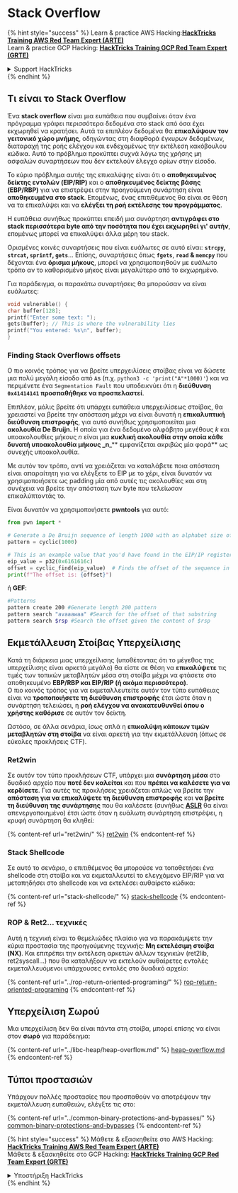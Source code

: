 # Stack Overflow

{% hint style="success" %}
Learn & practice AWS Hacking:<img src="/.gitbook/assets/arte.png" alt="" data-size="line">[**HackTricks Training AWS Red Team Expert (ARTE)**](https://training.hacktricks.xyz/courses/arte)<img src="/.gitbook/assets/arte.png" alt="" data-size="line">\
Learn & practice GCP Hacking: <img src="/.gitbook/assets/grte.png" alt="" data-size="line">[**HackTricks Training GCP Red Team Expert (GRTE)**<img src="/.gitbook/assets/grte.png" alt="" data-size="line">](https://training.hacktricks.xyz/courses/grte)

<details>

<summary>Support HackTricks</summary>

* Check the [**subscription plans**](https://github.com/sponsors/carlospolop)!
* **Join the** 💬 [**Discord group**](https://discord.gg/hRep4RUj7f) or the [**telegram group**](https://t.me/peass) or **follow** us on **Twitter** 🐦 [**@hacktricks\_live**](https://twitter.com/hacktricks\_live)**.**
* **Share hacking tricks by submitting PRs to the** [**HackTricks**](https://github.com/carlospolop/hacktricks) and [**HackTricks Cloud**](https://github.com/carlospolop/hacktricks-cloud) github repos.

</details>
{% endhint %}

## Τι είναι το Stack Overflow

Ένα **stack overflow** είναι μια ευπάθεια που συμβαίνει όταν ένα πρόγραμμα γράφει περισσότερα δεδομένα στο stack από όσα έχει εκχωρηθεί να κρατήσει. Αυτά τα επιπλέον δεδομένα θα **επικαλύψουν τον γειτονικό χώρο μνήμης**, οδηγώντας στη διαφθορά έγκυρων δεδομένων, διαταραχή της ροής ελέγχου και ενδεχομένως την εκτέλεση κακόβουλου κώδικα. Αυτό το πρόβλημα προκύπτει συχνά λόγω της χρήσης μη ασφαλών συναρτήσεων που δεν εκτελούν έλεγχο ορίων στην είσοδο.

Το κύριο πρόβλημα αυτής της επικαλύψης είναι ότι ο **αποθηκευμένος δείκτης εντολών (EIP/RIP)** και ο **αποθηκευμένος δείκτης βάσης (EBP/RBP)** για να επιστρέψει στην προηγούμενη συνάρτηση είναι **αποθηκευμένα στο stack**. Επομένως, ένας επιτιθέμενος θα είναι σε θέση να τα επικαλύψει και να **ελέγξει τη ροή εκτέλεσης του προγράμματος**.

Η ευπάθεια συνήθως προκύπτει επειδή μια συνάρτηση **αντιγράφει στο stack περισσότερα byte από την ποσότητα που έχει εκχωρηθεί γι' αυτήν**, επομένως μπορεί να επικαλύψει άλλα μέρη του stack.

Ορισμένες κοινές συναρτήσεις που είναι ευάλωτες σε αυτό είναι: **`strcpy`, `strcat`, `sprintf`, `gets`**... Επίσης, συναρτήσεις όπως **`fgets`**, **`read` & `memcpy`** που δέχονται ένα **όρισμα μήκους**, μπορεί να χρησιμοποιηθούν με ευάλωτο τρόπο αν το καθορισμένο μήκος είναι μεγαλύτερο από το εκχωρημένο.

Για παράδειγμα, οι παρακάτω συναρτήσεις θα μπορούσαν να είναι ευάλωτες:
```c
void vulnerable() {
char buffer[128];
printf("Enter some text: ");
gets(buffer); // This is where the vulnerability lies
printf("You entered: %s\n", buffer);
}
```
### Finding Stack Overflows offsets

Ο πιο κοινός τρόπος για να βρείτε υπερχειλίσεις στοίβας είναι να δώσετε μια πολύ μεγάλη είσοδο από `A`s (π.χ. `python3 -c 'print("A"*1000)'`) και να περιμένετε ένα `Segmentation Fault` που υποδεικνύει ότι η **διεύθυνση `0x41414141` προσπαθήθηκε να προσπελαστεί**.

Επιπλέον, μόλις βρείτε ότι υπάρχει ευπάθεια υπερχειλίσεως στοίβας, θα χρειαστεί να βρείτε την απόσταση μέχρι να είναι δυνατή η **επικαλυπτική διεύθυνση επιστροφής**, για αυτό συνήθως χρησιμοποιείται μια **ακολουθία De Bruijn.** Η οποία για ένα δεδομένο αλφάβητο μεγέθους _k_ και υποακολουθίες μήκους _n_ είναι μια **κυκλική ακολουθία στην οποία κάθε δυνατή υποακολουθία μήκους \_n**\_\*\* εμφανίζεται ακριβώς μία φορά\*\* ως συνεχής υποακολουθία.

Με αυτόν τον τρόπο, αντί να χρειάζεται να καταλάβετε ποια απόσταση είναι απαραίτητη για να ελέγξετε το EIP με το χέρι, είναι δυνατόν να χρησιμοποιήσετε ως padding μία από αυτές τις ακολουθίες και στη συνέχεια να βρείτε την απόσταση των byte που τελείωσαν επικαλύπτοντάς το.

Είναι δυνατόν να χρησιμοποιήσετε **pwntools** για αυτό:
```python
from pwn import *

# Generate a De Bruijn sequence of length 1000 with an alphabet size of 256 (byte values)
pattern = cyclic(1000)

# This is an example value that you'd have found in the EIP/IP register upon crash
eip_value = p32(0x6161616c)
offset = cyclic_find(eip_value)  # Finds the offset of the sequence in the De Bruijn pattern
print(f"The offset is: {offset}")
```
ή **GEF**:
```bash
#Patterns
pattern create 200 #Generate length 200 pattern
pattern search "avaaawaa" #Search for the offset of that substring
pattern search $rsp #Search the offset given the content of $rsp
```
## Εκμετάλλευση Στοίβας Υπερχείλισης

Κατά τη διάρκεια μιας υπερχείλισης (υποθέτοντας ότι το μέγεθος της υπερχείλισης είναι αρκετά μεγάλο) θα είστε σε θέση να **επικαλύψετε** τις τιμές των τοπικών μεταβλητών μέσα στη στοίβα μέχρι να φτάσετε στο αποθηκευμένο **EBP/RBP και EIP/RIP (ή ακόμα περισσότερα)**.\
Ο πιο κοινός τρόπος για να εκμεταλλευτείτε αυτόν τον τύπο ευπάθειας είναι να **τροποποιήσετε τη διεύθυνση επιστροφής** έτσι ώστε όταν η συνάρτηση τελειώσει, η **ροή ελέγχου να ανακατευθυνθεί όπου ο χρήστης καθόρισε** σε αυτόν τον δείκτη.

Ωστόσο, σε άλλα σενάρια, ίσως απλά η **επικαλύψη κάποιων τιμών μεταβλητών στη στοίβα** να είναι αρκετή για την εκμετάλλευση (όπως σε εύκολες προκλήσεις CTF).

### Ret2win

Σε αυτόν τον τύπο προκλήσεων CTF, υπάρχει μια **συνάρτηση** **μέσα** στο δυαδικό αρχείο που **ποτέ δεν καλείται** και που **πρέπει να καλέσετε για να κερδίσετε**. Για αυτές τις προκλήσεις χρειάζεται απλώς να βρείτε την **απόσταση για να επικαλύψετε τη διεύθυνση επιστροφής** και **να βρείτε τη διεύθυνση της συνάρτησης** που θα καλέσετε (συνήθως [**ASLR**](../common-binary-protections-and-bypasses/aslr/) θα είναι απενεργοποιημένο) έτσι ώστε όταν η ευάλωτη συνάρτηση επιστρέψει, η κρυφή συνάρτηση θα κληθεί:

{% content-ref url="ret2win/" %}
[ret2win](ret2win/)
{% endcontent-ref %}

### Stack Shellcode

Σε αυτό το σενάριο, ο επιτιθέμενος θα μπορούσε να τοποθετήσει ένα shellcode στη στοίβα και να εκμεταλλευτεί το ελεγχόμενο EIP/RIP για να μεταπηδήσει στο shellcode και να εκτελέσει αυθαίρετο κώδικα:

{% content-ref url="stack-shellcode/" %}
[stack-shellcode](stack-shellcode/)
{% endcontent-ref %}

### ROP & Ret2... τεχνικές

Αυτή η τεχνική είναι το θεμελιώδες πλαίσιο για να παρακάμψετε την κύρια προστασία της προηγούμενης τεχνικής: **Μη εκτελέσιμη στοίβα (NX)**. Και επιτρέπει την εκτέλεση αρκετών άλλων τεχνικών (ret2lib, ret2syscall...) που θα καταλήξουν να εκτελούν αυθαίρετες εντολές εκμεταλλευόμενοι υπάρχουσες εντολές στο δυαδικό αρχείο:

{% content-ref url="../rop-return-oriented-programing/" %}
[rop-return-oriented-programing](../rop-return-oriented-programing/)
{% endcontent-ref %}

## Υπερχείλιση Σωρού

Μια υπερχείλιση δεν θα είναι πάντα στη στοίβα, μπορεί επίσης να είναι στον **σωρό** για παράδειγμα:

{% content-ref url="../libc-heap/heap-overflow.md" %}
[heap-overflow.md](../libc-heap/heap-overflow.md)
{% endcontent-ref %}

## Τύποι προστασιών

Υπάρχουν πολλές προστασίες που προσπαθούν να αποτρέψουν την εκμετάλλευση ευπαθειών, ελέγξτε τις στο:

{% content-ref url="../common-binary-protections-and-bypasses/" %}
[common-binary-protections-and-bypasses](../common-binary-protections-and-bypasses/)
{% endcontent-ref %}

{% hint style="success" %}
Μάθετε & εξασκηθείτε στο AWS Hacking:<img src="/.gitbook/assets/arte.png" alt="" data-size="line">[**HackTricks Training AWS Red Team Expert (ARTE)**](https://training.hacktricks.xyz/courses/arte)<img src="/.gitbook/assets/arte.png" alt="" data-size="line">\
Μάθετε & εξασκηθείτε στο GCP Hacking: <img src="/.gitbook/assets/grte.png" alt="" data-size="line">[**HackTricks Training GCP Red Team Expert (GRTE)**<img src="/.gitbook/assets/grte.png" alt="" data-size="line">](https://training.hacktricks.xyz/courses/grte)

<details>

<summary>Υποστήριξη HackTricks</summary>

* Ελέγξτε τα [**σχέδια συνδρομής**](https://github.com/sponsors/carlospolop)!
* **Εγγραφείτε στην** 💬 [**ομάδα Discord**](https://discord.gg/hRep4RUj7f) ή στην [**ομάδα telegram**](https://t.me/peass) ή **ακολουθήστε** μας στο **Twitter** 🐦 [**@hacktricks\_live**](https://twitter.com/hacktricks\_live)**.**
* **Μοιραστείτε κόλπα hacking υποβάλλοντας PRs στα** [**HackTricks**](https://github.com/carlospolop/hacktricks) και [**HackTricks Cloud**](https://github.com/carlospolop/hacktricks-cloud) github repos.

</details>
{% endhint %}
